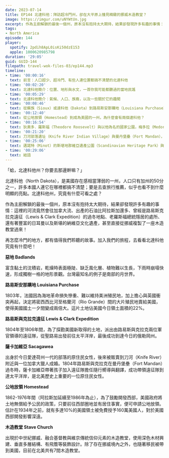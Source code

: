 ```yaml
---
date: 2023-07-14
title: EP144 北達科他：拜訪超冷門州，卻在大平原上撞見精緻的挪威木造教堂？
image: https://imgur.com/uNYWtUn.jpg
excerpt: 作為主廚解鎖的最後一個州，原本沒有抱持太大期待，結果卻發現許多有趣的事情：這裡的河流竟然會往加拿大流、出產的石油比阿拉斯加還多、還有著豐富的日耳曼以及斯堪的納維亞文化遺產。加入我們的旅程，去看看北達科他究竟有什麼吧！
tags:
- North America
episode: 144
player:
  spotify: 2pdih8ApL0isKi50dzE153
  apple: 1000620985798
duration: '29:05'
guid: GUID-144
filepath: travel-wok-files-03/ep144.mp3
timeline:
- time: '00:00:16'
  text: 前言：人口超少、超冷門、有些人連位置都搞不清楚的北達科他
- time: '00:02:20'
  text: 北達科他簡介：位置、地形與水文，一首你我可能都聽過的當地民謠
- time: '00:05:29'
  text: 北達科他簡介：氣候、人口、族裔，以及一些關於它的趣聞
- time: '00:08:46'
  text: 從蘇族（Sioux）或達科他（Dakota）到路易斯安那購地（Louisiana Purchase）
- time: '00:12:40'
  text: 從公地放領（Homestead）到成為美國的一州，為什麼會有兩個達科他？
- time: '00:16:54'
  text: 狄奧多．羅斯福（Theodore Roosevelt）與以他為名的國家公園，梅多拉（Medora）小鎮
- time: '00:21:20'
  text: 刀河部落遺址（Knife River Indian Village）與曼丹堡壘（Fort Mandan），傳奇女性薩卡加維亞（Sacagawea）
- time: '00:25:06'
  text: 邁諾特（Minot）的斯堪地那維亞遺產公園（Scandinavian Heritage Park）與古爾木造教堂（Gol Stave Church），志工爺爺的故事
- time: '00:29:06'
  text: 結語
---
```

「蛤，北達科他州？你要去那邊幹嘛？」

北達科他（North Dakota），是美國存在感相當薄弱的一州，人口只有加州的50分之一，許多本國人連它在哪裡都搞不清楚；要是去查旅行推薦，似乎也看不到什麼明顯的亮點。北達科他州，究竟有什麼可看之處？

作為主廚解鎖的最後一個州，原本沒有抱持太大期待，結果卻發現許多有趣的事情：這裡的河流竟然會往加拿大流、出產的石油比阿拉斯加還多、曾經是路易斯克拉克遠征（Lewis & Clark Expedition）的過冬地點、老羅斯福總統隱居的處所、還有著豐富的日耳曼以及斯堪的納維亞文化遺產，甚至直接從挪威複製了一座木造教堂過來！

再怎麼冷門的地方，都有值得我們聆聽的故事。加入我們的旅程，去看看北達科他究竟有什麼吧！

**惡地 Badlands**

富含黏土的沈積岩，乾燥時表面極陡、缺乏風化層、植物難以生長，下雨時崩塌快速，形成獨樹一格的地形景觀。台灣最知名的例子是南部的月世界。

**路易斯安那購地 Louisiana Purchase**

1803年，法國因為海地革命損失慘重、難以維持美洲殖民地，加上擔心與英國衝突再起，決定將密西西比河至格蘭河（Rio Grande）間的大片殖民地賣給美國，使得美國國土一夕間變成兩倍大。這片土地佔美國今日領土面積的22%。

**路易斯與克拉克遠征 Lewis & Clark Expedition**

1804年至1806年間，為了探勘美國新取得的土地，派出由路易斯與克拉克兩位軍官領導的遠征隊，從聖路易出發前往太平洋岸，最後成功到達今日的俄勒岡州。

**薩卡加維亞 Sacagawea**

出身於今日愛達荷州一代的部落的原住民女性，後來被販賣到刀河（Knife River）附近與一位加拿大獵人成婚。1804年路易斯與克拉克在曼丹堡壘（Fort Mandan）過冬時，薩卡加維亞帶著孩子加入遠征隊擔任隨行嚮導與翻譯，成功帶領遠征隊到達太平洋岸，是北美歷史上重要的一位原住民女性。

**公地放領 Homestead**

1862-1976年間（阿拉斯加延續至1986年為止），為了鼓勵開發西部，美國政府將土地無償給予公民的政策，只要前往西部圈地並有居住事實，便可申請公地放領。估計在1934年之前，就有多達10%的美國領土被免費授予160萬美國人，對於美國西部開發影響深遠。

**木造教堂 Stave Church**

出現於中世紀挪威、融合基督教與維京傳統信仰元素的木造教堂，使用深色木材興建、垂直多層結構、有飛簷等裝飾設計。除了存在挪威境內之外，也隨著移民被帶到美國，目前在北美共有7間木造教堂。